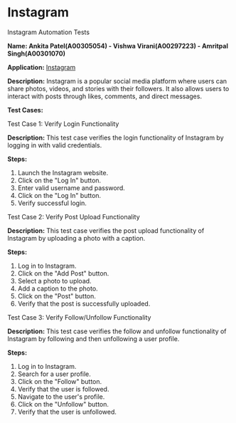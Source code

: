 # Instagram
Instagram Automation Tests

**Name: Ankita Patel(A00305054) - 
      Vishwa Virani(A00297223) -
      Amritpal Singh(A00301070)**

**Application:**
[Instagram](https://www.instagram.com/)

**Description:**
Instagram is a popular social media platform where users can share photos, videos, and stories with their followers. It also allows users to interact with posts through likes, comments, and direct messages.

**Test Cases:**

Test Case 1: Verify Login Functionality

**Description:** This test case verifies the login functionality of Instagram by logging in with valid credentials.

**Steps:**
  1. Launch the Instagram website.
  2. Click on the "Log In" button.
  3. Enter valid username and password.
  4. Click on the "Log In" button.
  5. Verify successful login.

Test Case 2: Verify Post Upload Functionality

**Description:** This test case verifies the post upload functionality of Instagram by uploading a photo with a caption.

**Steps:**
  1. Log in to Instagram.
  2. Click on the "Add Post" button.
  3. Select a photo to upload.
  4. Add a caption to the photo.
  5. Click on the "Post" button.
  6. Verify that the post is successfully uploaded.

Test Case 3: Verify Follow/Unfollow Functionality

**Description:** This test case verifies the follow and unfollow functionality of Instagram by following and then unfollowing a user profile.

**Steps:**
  1. Log in to Instagram.
  2. Search for a user profile.
  3. Click on the "Follow" button.
  4. Verify that the user is followed.
  5. Navigate to the user's profile.
  6. Click on the "Unfollow" button.
  7. Verify that the user is unfollowed.
